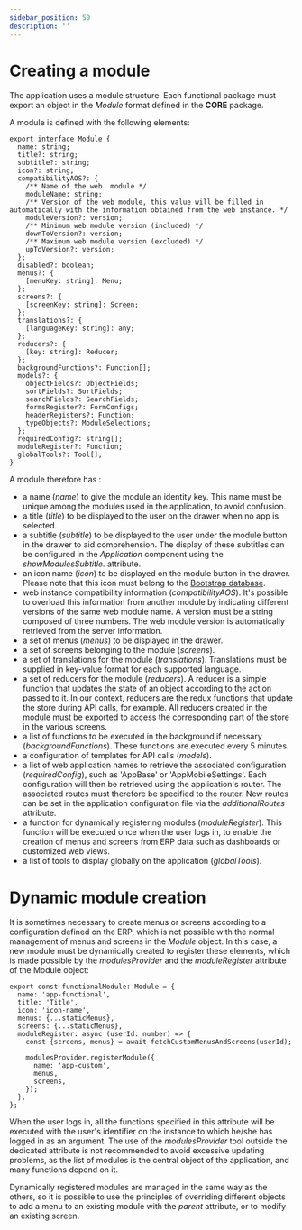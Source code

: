 ```yaml
---
sidebar_position: 50
description: ''
---
```


# Creating a module

The application uses a module structure. Each functional package must export an object in the _Module_ format defined in the **CORE** package.

A module is defined with the following elements:

```tsx
export interface Module {
  name: string;
  title?: string;
  subtitle?: string;
  icon?: string;
  compatibilityAOS?: {
    /** Name of the web  module */
    moduleName: string;
    /** Version of the web module, this value will be filled in automatically with the information obtained from the web instance. */
    moduleVersion?: version;
    /** Minimum web module version (included) */
    downToVersion?: version;
    /** Maximum web module version (excluded) */
    upToVersion?: version;
  };
  disabled?: boolean;
  menus?: {
    [menuKey: string]: Menu;
  };
  screens?: {
    [screenKey: string]: Screen;
  };
  translations?: {
    [languageKey: string]: any;
  };
  reducers?: {
    [key: string]: Reducer;
  };
  backgroundFunctions?: Function[];
  models?: {
    objectFields?: ObjectFields;
    sortFields?: SortFields;
    searchFields?: SearchFields;
    formsRegister?: FormConfigs;
    headerRegisters?: Function;
    typeObjects?: ModuleSelections;
  };
  requiredConfig?: string[];
  moduleRegister?: Function;
  globalTools?: Tool[];
}
```

A module therefore has :

- a name (_name_) to give the module an identity key. This name must be unique among the modules used in the application, to avoid confusion.
- a title (_title_) to be displayed to the user on the drawer when no app is selected.
- a subtitle (_subtitle_) to be displayed to the user under the module button in the drawer to aid comprehension. The display of these subtitles can be configured in the _Application_ component using the _showModulesSubtitle._ attribute.
- an icon name (_icon_) to be displayed on the module button in the drawer. Please note that this icon must belong to the [Bootstrap database](https://icons.getbootstrap.com/).
- web instance compatibility information (_compatibilityAOS_). It's possible to overload this information from another module by indicating different versions of the same web module name. A version must be a string composed of three numbers. The web module version is automatically retrieved from the server information.
- a set of menus (_menus_) to be displayed in the drawer.
- a set of screens belonging to the module (_screens_).
- a set of translations for the module (_translations_). Translations must be supplied in key-value format for each supported language.
- a set of reducers for the module (_reducers_). A reducer is a simple function that updates the state of an object according to the action passed to it. In our context, reducers are the redux functions that update the store during API calls, for example. All reducers created in the module must be exported to access the corresponding part of the store in the various screens.
- a list of functions to be executed in the background if necessary (_backgroundFunctions_). These functions are executed every 5 minutes.
- a configuration of templates for API calls (_models_).
- a list of web application names to retrieve the associated configuration (_requiredConfig_), such as 'AppBase' or 'AppMobileSettings'. Each configuration will then be retrieved using the application's router. The associated routes must therefore be specified to the router. New routes can be set in the application configuration file via the _additionalRoutes_ attribute.
- a function for dynamically registering modules (_moduleRegister_). This function will be executed once when the user logs in, to enable the creation of menus and screens from ERP data such as dashboards or customized web views.
- a list of tools to display globally on the application (_globalTools_).

# Dynamic module creation

It is sometimes necessary to create menus or screens according to a configuration defined on the ERP, which is not possible with the normal management of menus and screens in the _Module_ object. In this case, a new module must be dynamically created to register these elements, which is made possible by the _modulesProvider_ and the _moduleRegister_ attribute of the Module object:

```tsx
export const functionalModule: Module = {
  name: 'app-functional',
  title: 'Title',
  icon: 'icon-name',
  menus: {...staticMenus},
  screens: {...staticMenus},
  moduleRegister: async (userId: number) => {
    const {screens, menus} = await fetchCustomMenusAndScreens(userId);

    modulesProvider.registerModule({
      name: 'app-custom',
      menus,
      screens,
    });
  },
};
```

When the user logs in, all the functions specified in this attribute will be executed with the user's identifier on the instance to which he/she has logged in as an argument. The use of the _modulesProvider_ tool outside the dedicated attribute is not recommended to avoid excessive updating problems, as the list of modules is the central object of the application, and many functions depend on it.

Dynamically registered modules are managed in the same way as the others, so it is possible to use the principles of overriding different objects to add a menu to an existing module with the _parent_ attribute, or to modify an existing screen.
